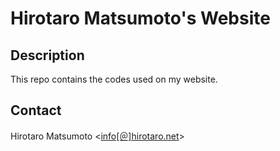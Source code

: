 # Hirotaro Matsumoto's Website

## Description

This repo contains the codes used on my website.

## Contact

Hirotaro Matsumoto <[info[＠]hirotaro.net](mailto:info@hirotaro.net)>
